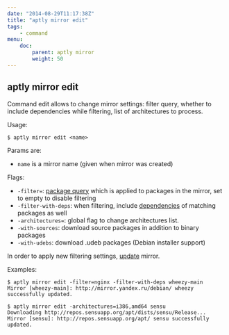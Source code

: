 ```yaml
---
date: "2014-08-29T11:17:38Z"
title: "aptly mirror edit"
tags:
    - command
menu:
    doc:
        parent: aptly mirror
        weight: 50
---
```


aptly mirror edit
-----------------

Command edit allows to change mirror settings: filter query, whether
to include dependencies while filtering, list of architectures to process.

Usage:

    $ aptly mirror edit <name>

Params are:

-   `name` is a mirror name (given when mirror was created)

Flags:

-   `-filter=`: [package query](/doc/feature/query/) which is applied to
    packages in the mirror, set to empty to disable filtering
-   `-filter-with-deps`: when filtering, include [dependencies](/doc/feature/dependencies) of
    matching packages as well
-   `-architectures=`: global flag to change architectures list.
-   `-with-sources`: download source packages in addition to
    binary packages
-   `-with-udebs`: download .udeb packages (Debian installer
    support)

In order to apply new filtering settings, [update](/doc/aptly/mirror/update/)
mirror.

Examples:

    $ aptly mirror edit -filter=nginx -filter-with-deps wheezy-main
    Mirror [wheezy-main]: http://mirror.yandex.ru/debian/ wheezy successfully updated.

    $ aptly mirror edit -architectures=i386,amd64 sensu
    Downloading http://repos.sensuapp.org/apt/dists/sensu/Release...
    Mirror [sensu]: http://repos.sensuapp.org/apt/ sensu successfully updated.
